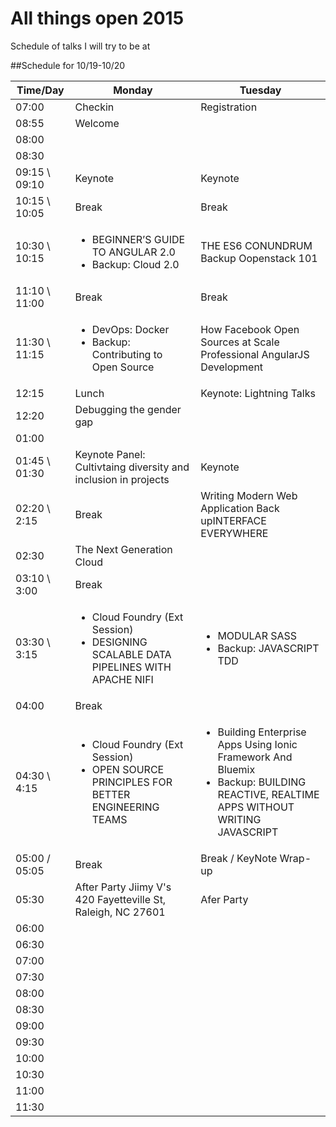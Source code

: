 # All things open 2015
Schedule of talks I will try to be at

##Schedule for 10/19-10/20

Time/Day | Monday | Tuesday
--- | --- | --- 
07:00 |Checkin | Registration
08:55 |Welcome | 
08:00 | | 
08:30 | | 
09:15 \ 09:10 |Keynote | Keynote
10:15 \ 10:05 |Break | Break
10:30 \ 10:15 |<ul><li>BEGINNER’S GUIDE TO ANGULAR 2.0</li><li>Backup: Cloud 2.0</li></ul> | THE ES6 CONUNDRUM Backup Oopenstack 101
11:10 \ 11:00 |Break | Break
11:30 \ 11:15 |<ul><li>DevOps: Docker</li><li>Backup: Contributing to Open Source</li></ul> | How Facebook Open Sources at Scale Professional AngularJS Development 
12:15 |Lunch | Keynote: Lightning Talks
12:20 |Debugging the gender gap | 
01:00 | | 
01:45 \ 01:30 |Keynote Panel: Cultivtaing diversity and inclusion in projects | Keynote
02:20 \ 2:15 |Break |  Writing Modern Web Application Back upINTERFACE EVERYWHERE
02:30 |The Next Generation Cloud | 
03:10 \ 3:00 |Break | 
03:30 \ 3:15 |<ul><li>Cloud Foundry (Ext Session)</li><li> DESIGNING SCALABLE DATA PIPELINES WITH APACHE NIFI</li></ul>|<ul><li>MODULAR SASS</li><li> Backup: JAVASCRIPT TDD</li></ul>
04:00 |Break | 
04:30 \ 4:15 |<ul><li>Cloud Foundry (Ext Session)</li><li> OPEN SOURCE PRINCIPLES FOR BETTER ENGINEERING TEAMS</li></ul>|<ul><li>Building Enterprise Apps Using Ionic Framework And Bluemix</li><li> Backup: BUILDING REACTIVE, REALTIME APPS WITHOUT WRITING JAVASCRIPT</li></ul>
05:00 / 05:05 |Break | Break / KeyNote Wrap-up
05:30 |After Party Jiimy V's 420 Fayetteville St, Raleigh, NC 27601 |  Afer Party 
06:00 | | 
06:30 | | 
07:00 | | 
07:30 | | 
08:00 | | 
08:30 | | | |
09:00 | | | |
09:30 | | | |
10:00 | | | |
10:30 | | | |
11:00 | | | |
11:30 | | | |

